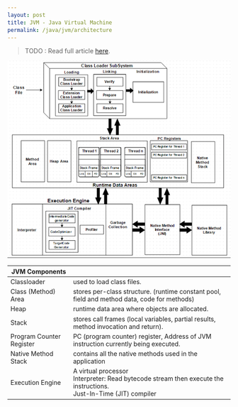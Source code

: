 ```yaml
---
layout: post
title: JVM - Java Virtual Machine
permalink: /java/jvm/architecture
---
```


> TODO : Read full article [here](#).

![jvm-architecture](https://github.com/arpit04tripathi/files-cdn/raw/cdn/java/jvm-architecture/jvm-architecture.png "jvm-architecture")

|JVM Components				|		|
|---						|---	|
|Classloader				|used to load class files.|
|Class (Method) Area		|stores per-class structure. (runtime constant pool, field and method data, code for methods)|
|Heap						|runtime data area where objects are allocated.|
|Stack						|stores call frames (local variables, partial results, method invocation and return).|
|Program Counter Register	|PC (program counter) register, Address of JVM instruction currently being executed.|
|Native Method Stack		|contains all the native methods used in the application|
|Execution Engine			|A virtual processor<br>Interpreter: Read bytecode stream then execute the instructions.<br>Just-In-Time (JIT) compiler|
